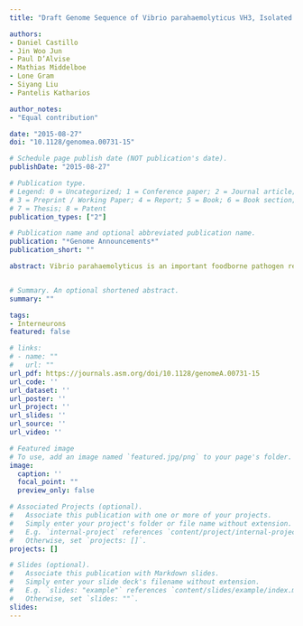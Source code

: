 ```yaml
---
title: "Draft Genome Sequence of Vibrio parahaemolyticus VH3, Isolated from an Aquaculture Environment in Greece"

authors:
- Daniel Castillo
- Jin Woo Jun
- Paul D’Alvise
- Mathias Middelboe
- Lone Gram
- Siyang Liu
- Pantelis Katharios

author_notes:
- "Equal contribution"

date: "2015-08-27"
doi: "10.1128/genomea.00731-15"

# Schedule page publish date (NOT publication's date).
publishDate: "2015-08-27"

# Publication type.
# Legend: 0 = Uncategorized; 1 = Conference paper; 2 = Journal article;
# 3 = Preprint / Working Paper; 4 = Report; 5 = Book; 6 = Book section;
# 7 = Thesis; 8 = Patent
publication_types: ["2"]

# Publication name and optional abbreviated publication name.
publication: "*Genome Announcements*"
publication_short: ""

abstract: Vibrio parahaemolyticus is an important foodborne pathogen responsible for gastroenteritis outbreaks globally. It has also been identified as an important pathogen in aquatic organisms. Here, we report a draft genome sequence of V. parahaemolyticus, strain VH3, isolated from farmed juvenile greater amberjack, Seriola dumerili, in Greece.


# Summary. An optional shortened abstract.
summary: ""

tags:
- Interneurons
featured: false

# links:
# - name: ""
#   url: ""
url_pdf: https://journals.asm.org/doi/10.1128/genomeA.00731-15
url_code: ''
url_dataset: ''
url_poster: ''
url_project: ''
url_slides: ''
url_source: ''
url_video: ''

# Featured image
# To use, add an image named `featured.jpg/png` to your page's folder. 
image:
  caption: ''
  focal_point: ""
  preview_only: false

# Associated Projects (optional).
#   Associate this publication with one or more of your projects.
#   Simply enter your project's folder or file name without extension.
#   E.g. `internal-project` references `content/project/internal-project/index.md`.
#   Otherwise, set `projects: []`.
projects: []

# Slides (optional).
#   Associate this publication with Markdown slides.
#   Simply enter your slide deck's filename without extension.
#   E.g. `slides: "example"` references `content/slides/example/index.md`.
#   Otherwise, set `slides: ""`.
slides:
---
```

